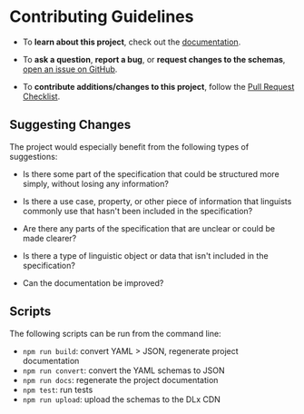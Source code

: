 # Contributing Guidelines

* To **learn about this project**, check out the [documentation][docs].

* To **ask a question**, **report a bug**, or **request changes to the schemas**, [open an issue on GitHub][issue].

* To **contribute additions/changes to this project**, follow the [Pull Request Checklist][checklist].

## Suggesting Changes

The project would especially benefit from the following types of suggestions:

- Is there some part of the specification that could be structured more simply, without losing any information?

- Is there a use case, property, or other piece of information that linguists commonly use that hasn't been included in the specification?

- Are there any parts of the specification that are unclear or could be made clearer?

- Is there a type of linguistic object or data that isn't included in the specification?

- Can the documentation be improved?

## Scripts

The following scripts can be run from the command line:

- `npm run build`: convert YAML > JSON, regenerate project documentation
- `npm run convert`: convert the YAML schemas to JSON
- `npm run docs`: regenerate the project documentation
- `npm test`: run tests
- `npm run upload`: upload the schemas to the DLx CDN

[checklist]: ./PULL_REQUEST_TEMPLATE.md
[docs]:      https://spec.digitallinguistics.io/
[issue]:     https://github.com/digitallinguistics/spec/issues/new
